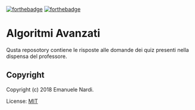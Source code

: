 [![forthebadge](https://forthebadge.com/images/badges/you-didnt-ask-for-this.svg)](https://forthebadge.com)
[![forthebadge](https://forthebadge.com/images/badges/built-with-love.svg)](https://forthebadge.com)

# Algoritmi Avanzati

Qusta reposotory contiene le risposte alle domande dei quiz presenti nella dispensa del professore.

## Copyright

Copyright (c) 2018 Emanuele Nardi.

License: [MIT](https://choosealicense.com/licenses/mit/)

[1]: https://github.com/emanuelenardi/latex
